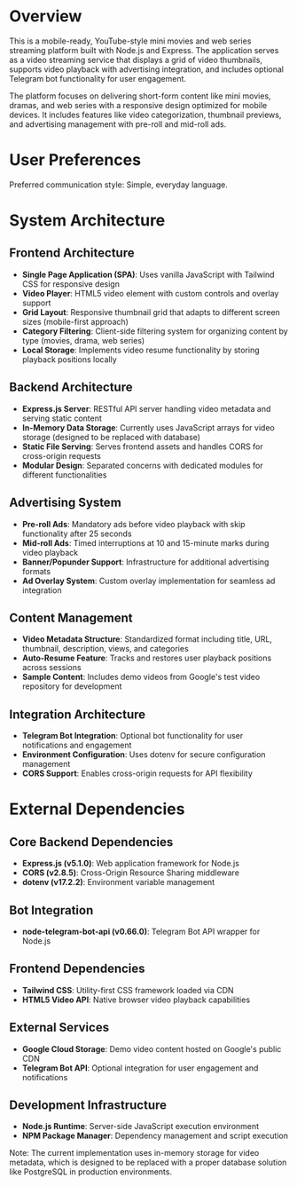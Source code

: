 # Overview

This is a mobile-ready, YouTube-style mini movies and web series streaming platform built with Node.js and Express. The application serves as a video streaming service that displays a grid of video thumbnails, supports video playback with advertising integration, and includes optional Telegram bot functionality for user engagement.

The platform focuses on delivering short-form content like mini movies, dramas, and web series with a responsive design optimized for mobile devices. It includes features like video categorization, thumbnail previews, and advertising management with pre-roll and mid-roll ads.

# User Preferences

Preferred communication style: Simple, everyday language.

# System Architecture

## Frontend Architecture
- **Single Page Application (SPA)**: Uses vanilla JavaScript with Tailwind CSS for responsive design
- **Video Player**: HTML5 video element with custom controls and overlay support
- **Grid Layout**: Responsive thumbnail grid that adapts to different screen sizes (mobile-first approach)
- **Category Filtering**: Client-side filtering system for organizing content by type (movies, drama, web series)
- **Local Storage**: Implements video resume functionality by storing playback positions locally

## Backend Architecture
- **Express.js Server**: RESTful API server handling video metadata and serving static content
- **In-Memory Data Storage**: Currently uses JavaScript arrays for video storage (designed to be replaced with database)
- **Static File Serving**: Serves frontend assets and handles CORS for cross-origin requests
- **Modular Design**: Separated concerns with dedicated modules for different functionalities

## Advertising System
- **Pre-roll Ads**: Mandatory ads before video playback with skip functionality after 25 seconds
- **Mid-roll Ads**: Timed interruptions at 10 and 15-minute marks during video playback
- **Banner/Popunder Support**: Infrastructure for additional advertising formats
- **Ad Overlay System**: Custom overlay implementation for seamless ad integration

## Content Management
- **Video Metadata Structure**: Standardized format including title, URL, thumbnail, description, views, and categories
- **Auto-Resume Feature**: Tracks and restores user playback positions across sessions
- **Sample Content**: Includes demo videos from Google's test video repository for development

## Integration Architecture
- **Telegram Bot Integration**: Optional bot functionality for user notifications and engagement
- **Environment Configuration**: Uses dotenv for secure configuration management
- **CORS Support**: Enables cross-origin requests for API flexibility

# External Dependencies

## Core Backend Dependencies
- **Express.js (v5.1.0)**: Web application framework for Node.js
- **CORS (v2.8.5)**: Cross-Origin Resource Sharing middleware
- **dotenv (v17.2.2)**: Environment variable management

## Bot Integration
- **node-telegram-bot-api (v0.66.0)**: Telegram Bot API wrapper for Node.js

## Frontend Dependencies
- **Tailwind CSS**: Utility-first CSS framework loaded via CDN
- **HTML5 Video API**: Native browser video playback capabilities

## External Services
- **Google Cloud Storage**: Demo video content hosted on Google's public CDN
- **Telegram Bot API**: Optional integration for user engagement and notifications

## Development Infrastructure
- **Node.js Runtime**: Server-side JavaScript execution environment
- **NPM Package Manager**: Dependency management and script execution

Note: The current implementation uses in-memory storage for video metadata, which is designed to be replaced with a proper database solution like PostgreSQL in production environments.